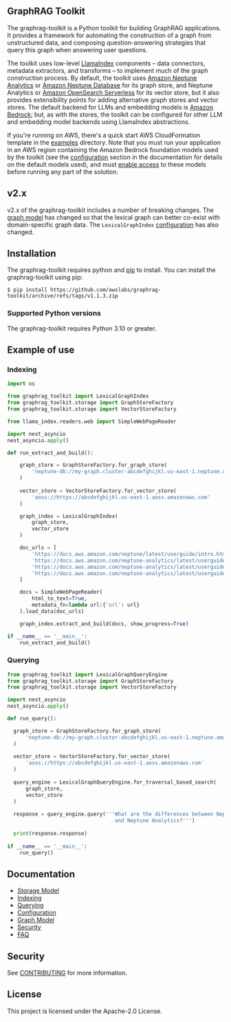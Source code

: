 ## GraphRAG Toolkit

The graphrag-toolkit is a Python toolkit for building GraphRAG applications. It provides a framework for automating the construction of a graph from unstructured data, and composing question-answering strategies that query this graph when answering user questions. 

The toolkit uses low-level [LlamaIndex](https://docs.llamaindex.ai/en/stable/)  components – data connectors, metadata extractors, and transforms – to implement much of the graph construction process. By default, the toolkit uses [Amazon Neptune Analytics](https://docs.aws.amazon.com/neptune-analytics/latest/userguide/what-is-neptune-analytics.html) or [Amazon Neptune Database](https://docs.aws.amazon.com/neptune/latest/userguide/intro.html) for its graph store, and Neptune Analytics or [Amazon OpenSearch Serverless](https://docs.aws.amazon.com/opensearch-service/latest/developerguide/serverless.html) for its vector store, but it also provides extensibility points for adding alternative graph stores and vector stores. The default backend for LLMs and embedding models is [Amazon Bedrock](https://docs.aws.amazon.com/bedrock/); but, as with the stores, the toolkit can be configured for other LLM and embedding model backends using LlamaIndex abstractions.

If you're running on AWS, there's a quick start AWS CloudFormation template in the [examples](./examples) directory. Note that you must run your application in an AWS region containing the Amazon Bedrock foundation models used by the toolkit (see the [configuration](./docs/configuration.md#graphragconfig) section in the documentation for details on the default models used), and must [enable access](https://docs.aws.amazon.com/bedrock/latest/userguide/model-access.html) to these models before running any part of the solution.

## v2.x

v2.x of the graphrag-toolkit includes a number of breaking changes. The [graph model]((./docs/graph-model.md)) has changed so that the lexical graph can better co-exist with domain-specific graph data. The `LexicalGraphIndex` [configuration](./docs/indexing.md#configuring-the-extract-and-build-stages) has also changed.

## Installation

The graphrag-toolkit requires python and [pip](http://www.pip-installer.org/en/latest/) to install. You can install the graphrag-toolkit using pip:

```
$ pip install https://github.com/awslabs/graphrag-toolkit/archive/refs/tags/v1.1.3.zip
```

### Supported Python versions

The graphrag-toolkit requires Python 3.10 or greater.

## Example of use

### Indexing

```python
import os

from graphrag_toolkit import LexicalGraphIndex
from graphrag_toolkit.storage import GraphStoreFactory
from graphrag_toolkit.storage import VectorStoreFactory

from llama_index.readers.web import SimpleWebPageReader

import nest_asyncio
nest_asyncio.apply()

def run_extract_and_build():

    graph_store = GraphStoreFactory.for_graph_store(
        'neptune-db://my-graph.cluster-abcdefghijkl.us-east-1.neptune.amazonaws.com'
    )
    
    vector_store = VectorStoreFactory.for_vector_store(
        'aoss://https://abcdefghijkl.us-east-1.aoss.amazonaws.com'
    )

    graph_index = LexicalGraphIndex(
        graph_store, 
        vector_store
    )

    doc_urls = [
        'https://docs.aws.amazon.com/neptune/latest/userguide/intro.html',
        'https://docs.aws.amazon.com/neptune-analytics/latest/userguide/what-is-neptune-analytics.html',
        'https://docs.aws.amazon.com/neptune-analytics/latest/userguide/neptune-analytics-features.html',
        'https://docs.aws.amazon.com/neptune-analytics/latest/userguide/neptune-analytics-vs-neptune-database.html'
    ]

    docs = SimpleWebPageReader(
        html_to_text=True,
        metadata_fn=lambda url:{'url': url}
    ).load_data(doc_urls)

    graph_index.extract_and_build(docs, show_progress=True)

if __name__ == '__main__':
    run_extract_and_build()
```

### Querying

```python
from graphrag_toolkit import LexicalGraphQueryEngine
from graphrag_toolkit.storage import GraphStoreFactory
from graphrag_toolkit.storage import VectorStoreFactory

import nest_asyncio
nest_asyncio.apply()

def run_query():

  graph_store = GraphStoreFactory.for_graph_store(
      'neptune-db://my-graph.cluster-abcdefghijkl.us-east-1.neptune.amazonaws.com'
  )
  
  vector_store = VectorStoreFactory.for_vector_store(
      'aoss://https://abcdefghijkl.us-east-1.aoss.amazonaws.com'
  )
  
  query_engine = LexicalGraphQueryEngine.for_traversal_based_search(
      graph_store, 
      vector_store
  )
  
  response = query_engine.query('''What are the differences between Neptune Database 
                                   and Neptune Analytics?''')
  
  print(response.response)
  
if __name__ == '__main__':
    run_query()
```

## Documentation

  - [Storage Model](./docs/storage-model.md) 
  - [Indexing](./docs/indexing.md) 
  - [Querying](./docs/querying.md) 
  - [Configuration](./docs/configuration.md) 
  - [Graph Model](./docs/graph-model.md)
  - [Security](./docs/security.md)
  - [FAQ](./docs/faq.md)


## Security

See [CONTRIBUTING](CONTRIBUTING.md#security-issue-notifications) for more information.

## License

This project is licensed under the Apache-2.0 License.

